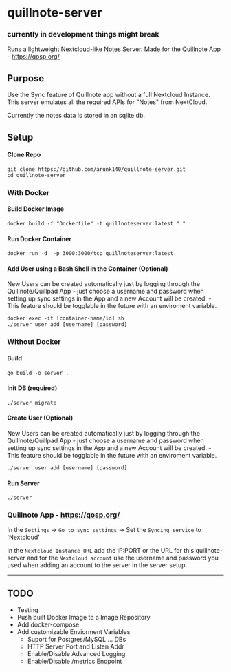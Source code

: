 # quillnote-server 
### currently in development things might break


Runs a lightweight Nextcloud-like Notes Server. Made for the Quillnote App - https://qosp.org/  

## Purpose

Use the Sync feature of Quillnote app without a full Nextcloud Instance. 
This server emulates all the required APIs for "Notes" from NextCloud.

Currently the notes data is stored in an sqlite db.


## Setup

#### Clone Repo

```
git clone https://github.com/arunk140/quillnote-server.git
cd quillnote-server
```

### With Docker 

#### Build Docker Image

```
docker build -f "Dockerfile" -t quillnoteserver:latest "."
```

#### Run Docker Container

```
docker run -d  -p 3000:3000/tcp quillnoteserver:latest
```

#### Add User using a Bash Shell in the Container (Optional)

New Users can be created automatically just by logging through the Quillnote/Quillpad App - just choose a username and password when setting up sync settings in the App and a new Account will be created. - This feature should be togglable in the future with an enviroment variable.

```
docker exec -it [container-name/id] sh
./server user add [username] [password]
```



### Without Docker

#### Build

```
go build -o server .
```

#### Init DB (required)
```
./server migrate
```


#### Create User (Optional)

New Users can be created automatically just by logging through the Quillnote/Quillpad App - just choose a username and password when setting up sync settings in the App and a new Account will be created. - This feature should be togglable in the future with an enviroment variable.

```
./server user add [username] [password]

```

#### Run Server

```
./server
```


### Quillnote App - https://qosp.org/

In the `Settings` -> `Go to sync settings` -> Set the `Syncing service` to 'Nextcloud' 

In the `Nextcloud Instance URL` add the IP:PORT or the URL for this quillnote-server and for the `Nextcloud account` use the username and password you used when adding an account to the server in the server setup.

---

## TODO 

* Testing 
* Push built Docker Image to a Image Repository
* Add docker-compose
* Add customizable Enviorment Variables 
    * Suport for Postgres/MySQL ... DBs
    * HTTP Server Port and Listen Addr
    * Enable/Disable Advanced Logging
    * Enable/Disable /metrics Endpoint